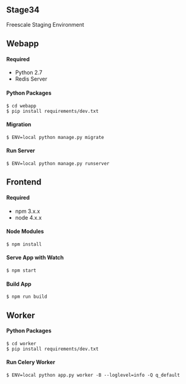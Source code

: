 ## Stage34
Freescale Staging Environment


## Webapp
#### Required
- Python 2.7
- Redis Server

#### Python Packages
```
$ cd webapp
$ pip install requirements/dev.txt
```

#### Migration
```
$ ENV=local python manage.py migrate
```

#### Run Server
```
$ ENV=local python manage.py runserver
```

## Frontend
#### Required
- npm 3.x.x
- node 4.x.x

#### Node Modules
```
$ npm install
```

#### Serve App with Watch
```
$ npm start
```

#### Build App
```
$ npm run build
```

## Worker
#### Python Packages
```
$ cd worker
$ pip install requirements/dev.txt
```

#### Run Celery Worker
```
$ ENV=local python app.py worker -B --loglevel=info -Q q_default
```